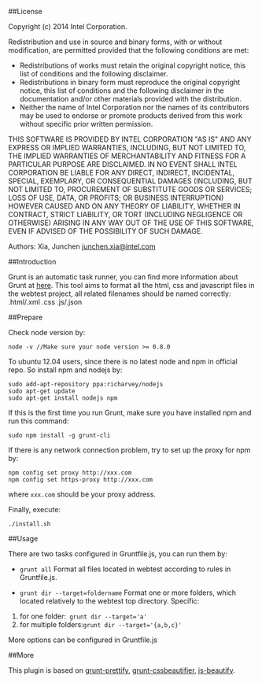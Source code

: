 ##License

Copyright (c) 2014 Intel Corporation.

Redistribution and use in source and binary forms, with or without modification,
are permitted provided that the following conditions are met:

* Redistributions of works must retain the original copyright notice, this list
  of conditions and the following disclaimer.
* Redistributions in binary form must reproduce the original copyright notice,
  this list of conditions and the following disclaimer in the documentation
  and/or other materials provided with the distribution.
* Neither the name of Intel Corporation nor the names of its contributors
  may be used to endorse or promote products derived from this work without
  specific prior written permission.

THIS SOFTWARE IS PROVIDED BY INTEL CORPORATION "AS IS"
AND ANY EXPRESS OR IMPLIED WARRANTIES, INCLUDING, BUT NOT LIMITED TO, THE
IMPLIED WARRANTIES OF MERCHANTABILITY AND FITNESS FOR A PARTICULAR PURPOSE
ARE DISCLAIMED. IN NO EVENT SHALL INTEL CORPORATION BE LIABLE FOR ANY DIRECT,
INDIRECT, INCIDENTAL, SPECIAL, EXEMPLARY, OR CONSEQUENTIAL DAMAGES (INCLUDING,
BUT NOT LIMITED TO, PROCUREMENT OF SUBSTITUTE GOODS OR SERVICES; LOSS OF USE,
DATA, OR PROFITS; OR BUSINESS INTERRUPTION) HOWEVER CAUSED AND ON ANY THEORY
OF LIABILITY, WHETHER IN CONTRACT, STRICT LIABILITY, OR TORT (INCLUDING
NEGLIGENCE OR OTHERWISE) ARISING IN ANY WAY OUT OF THE USE OF THIS SOFTWARE,
EVEN IF ADVISED OF THE POSSIBILITY OF SUCH DAMAGE.

Authors:
        Xia, Junchen <junchen.xia@intel.com>

##Introduction

Grunt is an automatic task runner, you can find more information about Grunt at [here](http://gruntjs.com/).
This tool aims to format all the html, css and javascript files in the webtest project, all related filenames should be named correctly: .html/.xml .css .js/.json

##Prepare

Check node version by:
```
node -v //Make sure your node version >= 0.8.0
```
To ubuntu 12.04 users, since there is no latest node and npm in official repo. So install npm and nodejs by:
```
sudo add-apt-repository ppa:richarvey/nodejs
sudo apt-get update
sudo apt-get install nodejs npm
```

If this is the first time you run Grunt, make sure you have installed npm and run this command:
```
sudo npm install -g grunt-cli
```
If there is any network connection problem, try to set up the proxy for npm by:
```
npm config set proxy http://xxx.com
npm config set https-proxy http://xxx.com
```
where `xxx.com` should be your proxy address.

Finally, execute:
```
./install.sh
```

##Usage

There are two tasks configured in Gruntfile.js, you can run them by:

-  `grunt all`
       Format all files located in webtest according to rules in Gruntfile.js.

-  `grunt dir --target=foldername`
       Format one or more folders, which located relatively to the webtest top directory.
       Specific:
1. for one folder:` grunt dir --target='a'`
2. for multiple folders:`grunt dir --target='{a,b,c}'`

More options can be configured in Gruntfile.js

##More

This plugin is based on [grunt-prettify](https://github.com/jonschlinkert/grunt-prettify), [grunt-cssbeautifier](https://github.com/sexnothing/grunt-cssbeautifier), [js-beautify](https://github.com/einars/js-beautify).
